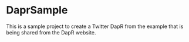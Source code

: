 # DaprSample
This is a sample project to create a Twitter DapR from the example that is being shared from the DapR website.  
